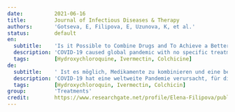 ```yaml
---
date:          2021-06-16
title:         Journal of Infectious Diseases & Therapy
authors:       'Gotseva, E, Filipova, E, Uzunova, K, et al.'
status:        default
en:
  subtitle:    'Is it Possible to Combine Drugs and To Achieve a Better Antiviral Response against COVID-19?'
  description: 'COVID-19 caused global pandemic with no specific treatment available so far. Developing new drugs usually requires time and is impractical to meet the immediate global challenge. Repurposing of drugs is a good alternative because these medicines have well established safety and efficacy profile. It is likely to not achieve a significant clinical benefit as a result of using a single drug but a careful well studied combination may lead to a better efficacy. This article emphasizes the potential combination of 3 well known drugs already used as single agents against COVID-19 with contradictory results – Hydroxychloroquine, Ivermectin and Colchicine. We try to give a closer look of their mechanism of action and the possibility to be effective at different stages of the treatment when used in one regimen. Hydroxychloroquine inhibits glycosylation of ACE2 receptors and thereby prevents COVID-19 from binding to the receptor and entering into host cells. It also prevents from conversion of early endosome into late endosome through increase of the pH. Ivermectin inhibits the nuclear transport through IMP α/β1 and prevents the virus RNA from entering into the nucleus. Colchicine with its anti-inflammatory and anti-viral properties may have a potential benefit in severe COVID-19 related to an inhibitory effect on the activation, destabilization, and degradation of inflammasomes. Further investigations followed by well-designed clinical studies of these drugs are recommended before this theory be rejected or confirmed.'
  tags:        [Hydroxychloroquine, Ivermectin, Colchicine]
de:
  subtitle:    ' Ist es möglich, Medikamente zu kombinieren und eine bessere antivirale Reaktion gegen COVID-19 zu erreichen?'
  description: 'COVID-19 hat eine weltweite Pandemie verursacht, für die es bisher keine spezifische Behandlung gibt. Die Entwicklung neuer Medikamente erfordert in der Regel Zeit und ist nicht praktikabel, um der unmittelbaren globalen Herausforderung zu begegnen. Die Wiederverwendung von Arzneimitteln ist eine gute Alternative, da diese Medikamente ein gut etabliertes Sicherheits- und Wirksamkeitsprofil haben. Es ist wahrscheinlich, dass die Verwendung eines einzelnen Arzneimittels keinen signifikanten klinischen Nutzen bringt, aber eine sorgfältige, gut untersuchte Kombination kann zu einer besseren Wirksamkeit führen. Dieser Artikel befasst sich mit der möglichen Kombination von drei bekannten Arzneimitteln, die bereits als Einzelwirkstoffe gegen COVID-19 mit widersprüchlichen Ergebnissen eingesetzt wurden - Hydroxychloroquin, Ivermectin und Colchicin. Wir versuchen, einen genaueren Blick auf ihren Wirkmechanismus und die Möglichkeit zu werfen, dass sie in verschiedenen Stadien der Behandlung wirksam sind, wenn sie in einem Regime verwendet werden. Hydroxychloroquin hemmt die Glykosylierung von ACE2-Rezeptoren und verhindert dadurch, dass COVID-19 an den Rezeptor bindet und in die Wirtszellen gelangt. Es verhindert auch die Umwandlung von frühen Endosomen in späte Endosomen durch Erhöhung des pH-Werts. Ivermectin hemmt den Kerntransport durch IMP α/β1 und verhindert, dass die Virus-RNA in den Zellkern gelangt. Colchicin mit seinen entzündungshemmenden und antiviralen Eigenschaften könnte einen potenziellen Nutzen bei schwerer COVID-19 in Verbindung mit einer hemmenden Wirkung auf die Aktivierung, Destabilisierung und den Abbau von Inflammasomen haben. Weitere Untersuchungen, gefolgt von gut konzipierten klinischen Studien mit diesen Medikamenten, werden empfohlen, bevor diese Theorie verworfen oder bestätigt wird.' 
  tags:        [Hydroxychloroquin, Ivermectin, Colchicin]
group:         'Treatments'
credit:        https://www.researchgate.net/profile/Elena-Filipova/publication/358424861_Is_it_Possible_to_Combine_Drugs_and_To_Achieve_a_Better_Antiviral_Response_against_COVID-19/links/620218155bdf0f2ef854c7e4/Is-it-Possible-to-Combine-Drugs-and-To-Achieve-a-Better-Antiviral-Response-against-COVID-19.pdf
---
```

